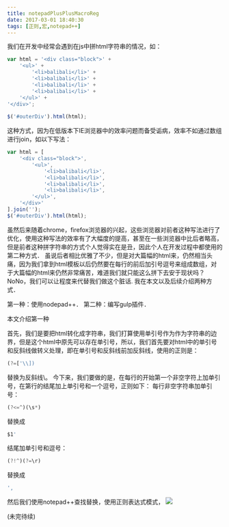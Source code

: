 ```yaml
---
title: notepadPlusPlusMacroReg
date: 2017-03-01 18:40:30
tags: [正则,宏,notepad++]
---
```

我们在开发中经常会遇到在js中拼html字符串的情况，如：
~~~ javascript
var html = '<div class="block">' +
	'<ul>' +
		'<li>balibali</li>' +
		'<li>balibali</li>' +
		'<li>balibali</li>' +
		'<li>balibali</li>' +
	'</ul>' + 
'</div>';
	
$('#outerDiv').html(html);
~~~
这种方式，因为在低版本下IE浏览器中的效率问题而备受诟病，效率不如通过数组进行join，如以下写法：
~~~ javascript
var html = [
	'<div class="block">',
		'<ul>',
			'<li>balibali</li>',
			'<li>balibali</li>',
			'<li>balibali</li>',
			'<li>balibali</li>',
		'</ul>',
	'</div>'
].join('');	
$('#outerDiv').html(html);
~~~

虽然后来随着chrome，firefox浏览器的兴起，这些浏览器对前者这种写法进行了优化，使用这种写法的效率有了大幅度的提高，甚至在一些浏览器中比后者略高，但是前者这种拼字符串的方式个人觉得实在是丑，因此个人在开发过程中都使用的第二种方式．
虽说后者相比优雅了不少，但是对大篇幅的html来，仍然相当头痛，因为我们拿到html模板以后仍然要在每行的前后加引号逗号来组成数组，对于大篇幅的html来仍然非常痛苦，难道我们就只能这么拼下去安于现状吗？
NoNo，我们可以让程度来代替我们做这个脏话. 我在本文以及后续介绍两种方式．

第一种：使用nodepad++．
第二种：编写gulp插件．

本文介绍第一种

首先，我们是要把html转化成字符串，我们打算使用单引号作为作为字符串的边界，但是这个html中原先可以存在单引号，所以，我们首先要对html中的单引号和反斜线做转义处理，即在单引号和反斜线前加反斜线，使用的正则是：
~~~ javascript
(?=['\\])
~~~
替换为反斜线\。
今下来，我们要做的是，在每行的开始第一个非空字符上加单引号，在第行的结尾加上单引号和一个逗号，正则如下：
每行非空字符串加单引号：
~~~ javascript
(?<=^)(\s*)
~~~
替换成　
~~~ javascript
$1'
~~~

结尾加单引号和逗号：
~~~ javascript
(?!^)(?=\r)
~~~
替换成
~~~ javascript
',
~~~
然后我们使用notepad++查找替换，使用正则表达式模式，
<img src="/image/replace1.jpg">

(未完待续)

